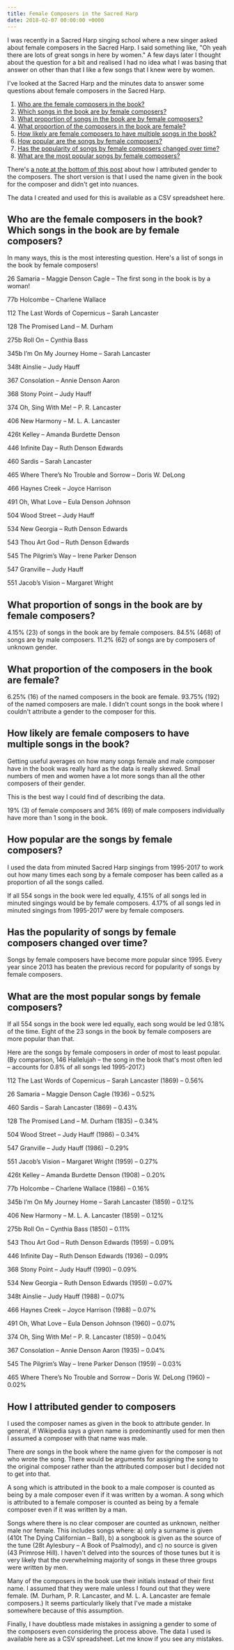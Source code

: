 ```yaml
---
title: Female Composers in the Sacred Harp
date: 2018-02-07 00:00:00 +0000
---
```

<p>I was recently in a Sacred Harp singing school where a new singer asked about female composers in the Sacred Harp. I said something like, &quot;Oh yeah there are lots of great songs in here by women.&quot; A few days later I thought about the question for a bit and realised I had no idea what I was basing that answer on other than that I like a few songs that I knew were by women.</p>

<p>I&#39;ve looked at the Sacred Harp and the minutes data to answer some questions about female composers in the Sacred Harp.</p>

<ol>
  <li><a href="#toc_0">Who are the female composers in the book?</a></li>
  <li><a href="#toc_0">Which songs in the book are by female composers?</a></li>
  <li><a href="#toc_1">What proportion of songs in the book are by female composers?</a></li>
  <li><a href="#toc_2">What proportion of the composers in the book are female?</a></li>
  <li><a href="#toc_3">How likely are female composers to have multiple songs in the book?</a></li>
  <li><a href="#toc_4">How popular are the songs by female composers?</a></li>
  <li><a href="#toc_5">Has the popularity of songs by female composers changed over time?</a></li>
  <li><a href="#toc_6">What are the most popular songs by female composers?</a></li>
</ol>

<p>There&#39;s <a href="#toc_7">a note at the bottom of this post</a> about how I attributed gender to the composers. The short version is that I used the name given in the book for the composer and didn&#39;t get into nuances.</p>

<p>The data I created and used for this is available as a CSV spreadsheet here.</p>

<h2 id="toc_0">Who are the female composers in the book? Which songs in the book are by female composers?</h2>

<p>In many ways, this is the most interesting question. Here&#39;s a list of songs in the book by female composers!</p>

<p>26 Samaria – Maggie Denson Cagle – The first song in the book is by a woman!</p>

<p>77b Holcombe – Charlene Wallace</p>

<p>112 The Last Words of Copernicus – Sarah Lancaster</p>

<p>128 The Promised Land – M. Durham</p>

<p>275b Roll On – Cynthia Bass</p>

<p>345b I’m On My Journey Home – Sarah Lancaster</p>

<p>348t Ainslie – Judy Hauff</p>

<p>367 Consolation – Annie Denson Aaron</p>

<p>368 Stony Point – Judy Hauff</p>

<p>374 Oh, Sing With Me! – P. R. Lancaster</p>

<p>406 New Harmony – M. L. A. Lancaster</p>

<p>426t Kelley – Amanda Burdette Denson</p>

<p>446 Infinite Day – Ruth Denson Edwards</p>

<p>460 Sardis – Sarah Lancaster</p>

<p>465 Where There’s No Trouble and Sorrow – 
Doris W. DeLong</p>

<p>466 Haynes Creek – Joyce Harrison</p>

<p>491 Oh, What Love – Eula Denson Johnson</p>

<p>504 Wood Street – Judy Hauff</p>

<p>534 New Georgia – Ruth Denson Edwards</p>

<p>543 Thou Art God – Ruth Denson Edwards</p>

<p>545 The Pilgrim’s Way – Irene Parker Denson</p>

<p>547 Granville – Judy Hauff</p>

<p>551 Jacob’s Vision – Margaret Wright</p>

<h2 id="toc_1">What proportion of songs in the book are by female composers?</h2>

<p>4.15% (23) of songs in the book are by female composers. 84.5% (468) of songs are by male composers. 11.2% (62) of songs are by composers of unknown gender.</p>

<h2 id="toc_2">What proportion of the composers in the book are female?</h2>

<p>6.25% (16) of the named composers in the book are female. 93.75% (192) of the named composers are male. I didn&#39;t count songs in the book where I couldn&#39;t attribute a gender to the composer for this. </p>

<h2 id="toc_3">How likely are female composers to have multiple songs in the book?</h2>

<p>Getting useful averages on how many songs female and male composer have in the book was really hard as the data is really skewed. Small numbers of men and women have a lot more songs than all the other composers of their gender.</p>

<p>This is the best way I could find of describing the data.</p>

<p>19% (3) of female composers and 36% (69) of male composers individually have more than 1 song in the book.</p>

<h2 id="toc_4">How popular are the songs by female composers?</h2>

<p>I used the data from minuted Sacred Harp singings from 1995-2017 to work out how many times each song by a female composer has been called as a proportion of all the songs called.</p>

<p>If all 554 songs in the book were led equally, 4.15% of all songs led in minuted singings would be by female composers. 4.17% of all songs led in minuted singings from 1995-2017 were by female composers.</p>

<h2 id="toc_5">Has the popularity of songs by female composers changed over time?</h2>

<p>Songs by female composers have become more popular since 1995. Every year since 2013 has beaten the previous record for popularity of songs by female composers.</p>

<h2 id="toc_6">What are the most popular songs by female composers?</h2>

<p>If all 554 songs in the book were led equally, each song would be led 0.18% of the time. Eight of the 23 songs in the book by female composers are more popular than that.</p>

<p>Here are the songs by female composers in order of most to least popular. (By comparison, 146 Hallelujah – the song in the book that&#39;s most often led – accounts for 0.8% of all songs led 1995-2017.)</p>

<p>112 The Last Words of Copernicus – Sarah Lancaster (1869) – 0.56%</p>

<p>26 Samaria – Maggie Denson Cagle (1936) – 0.52%</p>

<p>460 Sardis – Sarah Lancaster (1869) – 0.43%</p>

<p>128 The Promised Land – M. Durham (1835) – 0.34%</p>

<p>504 Wood Street – Judy Hauff (1986) – 0.34%</p>

<p>547 Granville – Judy Hauff (1986) – 0.29%</p>

<p>551 Jacob’s Vision – Margaret Wright (1959) – 0.27%</p>

<p>426t Kelley – Amanda Burdette Denson (1908) – 0.20%</p>

<p>77b Holcombe – Charlene Wallace (1986) – 0.16%</p>

<p>345b I’m On My Journey Home – Sarah Lancaster (1859) – 0.12%</p>

<p>406 New Harmony – M. L. A. Lancaster (1859) – 0.12%</p>

<p>275b Roll On – Cynthia Bass (1850) – 0.11%</p>

<p>543 Thou Art God – Ruth Denson Edwards (1959) – 0.09%</p>

<p>446 Infinite Day – Ruth Denson Edwards (1936) – 0.09%</p>

<p>368 Stony Point – Judy Hauff (1990) – 0.09%</p>

<p>534 New Georgia – Ruth Denson Edwards (1959) – 0.07%</p>

<p>348t Ainslie – Judy Hauff (1988) – 0.07%</p>

<p>466 Haynes Creek – Joyce Harrison (1988) – 0.07%</p>

<p>491 Oh, What Love – Eula Denson Johnson (1960) – 0.07%</p>

<p>374 Oh, Sing With Me! – P. R. Lancaster (1859) – 0.04%</p>

<p>367 Consolation – Annie Denson Aaron (1935) – 0.04%</p>

<p>545 The Pilgrim’s Way – Irene Parker Denson (1959) – 0.03%</p>

<p>465 Where There’s No Trouble and Sorrow – 
Doris W. DeLong (1960) – 0.02%</p>

<h2 id="toc_7">How I attributed gender to composers</h2>

<p>I used the composer names as given in the book to attribute gender. In general, if Wikipedia says a given name is predominantly used for men then I assumed a composer with that name was male.</p>

<p>There <em>are</em> songs in the book where the name given for the composer is not who wrote the song. There would be arguments for assigning the song to the original composer rather than the attributed composer but I decided not to get into that.</p>

<p>A song which is attributed in the book to a male composer is counted as being by a male composer even if it was written by a woman. A song which is attributed to a female composer is counted as being by a female composer even if it was written by a man. </p>

<p>Songs where there is no clear composer are counted as unknown, neither male nor female. This includes songs where: a) only a surname is given (410t The Dying Californian – Ball), b) a songbook is given as the source of the tune (28t Aylesbury – A Book of Psalmody), and c) no source is given (43 Primrose Hill). I haven&#39;t delved into the sources of those tunes but it is very likely that the overwhelming majority of songs in these three groups were written by men.</p>

<p>Many of the composers in the book use their initials instead of their first name. I assumed that they were male unless I found out that they were female. (M. Durham, P. R. Lancaster, and M. L. A. Lancaster are female composers.) It seems particularly likely that I&#39;ve made a mistake somewhere because of this assumption.</p>

<p>Finally, I have doubtless made mistakes in assigning a gender to some of the composers even considering the process above. The data I used is available here as a CSV spreadsheet. Let me know if you see any mistakes.</p>
